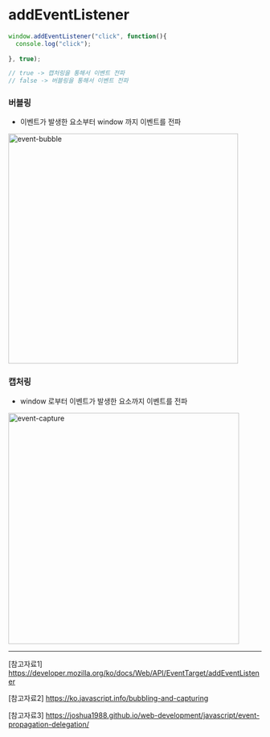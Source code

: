 # addEventListener

```JavaScript
window.addEventListener("click", function(){
  console.log("click");
  
}, true);

// true -> 캡처링을 통해서 이벤트 전파
// false -> 버블링을 통해서 이벤트 전파
```

### 버블링
* 이벤트가 발생한 요소부터 window 까지 이벤트를 전파

<img width="457" alt="event-bubble" src="https://user-images.githubusercontent.com/66587837/122209430-79b70b00-cedf-11eb-9e71-7e1d75ffb7bc.png">

### 캡처링
* window 로부터 이벤트가 발생한 요소까지 이벤트를 전파

<img width="459" alt="event-capture" src="https://user-images.githubusercontent.com/66587837/122209578-a3703200-cedf-11eb-8643-a927dd46fd86.png">


<hr>

[참고자료1] https://developer.mozilla.org/ko/docs/Web/API/EventTarget/addEventListener

[참고자료2] https://ko.javascript.info/bubbling-and-capturing

[참고자료3] https://joshua1988.github.io/web-development/javascript/event-propagation-delegation/
